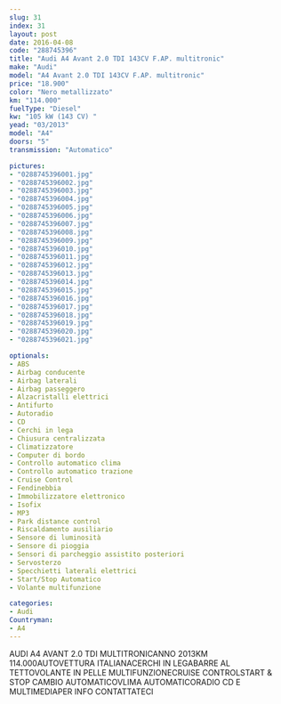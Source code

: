 ```yaml
---
slug: 31
index: 31
layout: post
date: 2016-04-08
code: "288745396"
title: "Audi A4 Avant 2.0 TDI 143CV F.AP. multitronic"
make: "Audi"
model: "A4 Avant 2.0 TDI 143CV F.AP. multitronic"
price: "18.900"
color: "Nero metallizzato"
km: "114.000"
fuelType: "Diesel"
kw: "105 kW (143 CV) "
yead: "03/2013"
model: "A4"
doors: "5"
transmission: "Automatico"

pictures:
- "0288745396001.jpg"
- "0288745396002.jpg"
- "0288745396003.jpg"
- "0288745396004.jpg"
- "0288745396005.jpg"
- "0288745396006.jpg"
- "0288745396007.jpg"
- "0288745396008.jpg"
- "0288745396009.jpg"
- "0288745396010.jpg"
- "0288745396011.jpg"
- "0288745396012.jpg"
- "0288745396013.jpg"
- "0288745396014.jpg"
- "0288745396015.jpg"
- "0288745396016.jpg"
- "0288745396017.jpg"
- "0288745396018.jpg"
- "0288745396019.jpg"
- "0288745396020.jpg"
- "0288745396021.jpg"

optionals:
- ABS
- Airbag conducente
- Airbag laterali
- Airbag passeggero
- Alzacristalli elettrici
- Antifurto
- Autoradio
- CD
- Cerchi in lega
- Chiusura centralizzata
- Climatizzatore
- Computer di bordo
- Controllo automatico clima
- Controllo automatico trazione
- Cruise Control
- Fendinebbia
- Immobilizzatore elettronico
- Isofix
- MP3
- Park distance control
- Riscaldamento ausiliario
- Sensore di luminosità
- Sensore di pioggia
- Sensori di parcheggio assistito posteriori
- Servosterzo
- Specchietti laterali elettrici
- Start/Stop Automatico
- Volante multifunzione

categories:
- Audi
Countryman:
- A4
---
```

AUDI A4 AVANT 2.0 TDI MULTITRONICANNO 2013KM 114.000AUTOVETTURA ITALIANACERCHI IN LEGABARRE AL TETTOVOLANTE IN PELLE MULTIFUNZIONECRUISE CONTROLSTART & STOP CAMBIO AUTOMATICOVLIMA AUTOMATICORADIO CD E MULTIMEDIAPER INFO CONTATTATECI